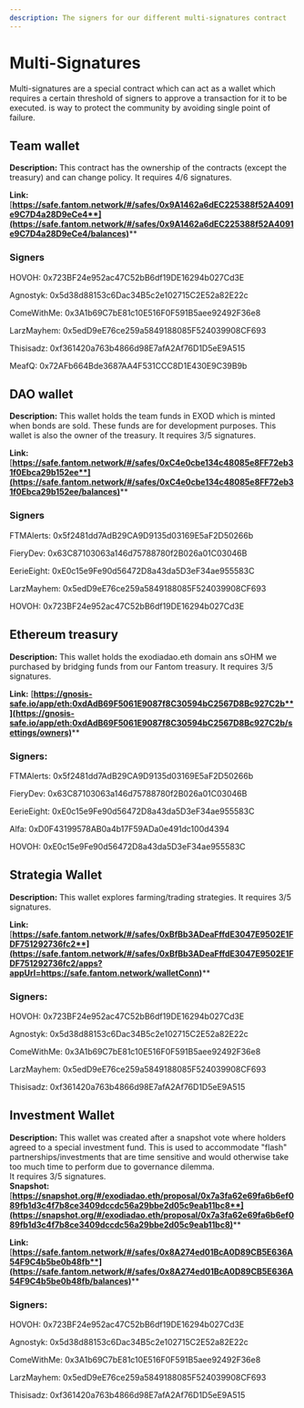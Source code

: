 ```yaml
---
description: The signers for our different multi-signatures contract
---
```


# Multi-Signatures

Multi-signatures are a special contract which can act as a wallet which requires a certain threshold of signers to approve a transaction for it to be executed. is way to protect the community by avoiding single point of failure.

## Team wallet

**Description:** This contract has the ownership of the contracts (except the treasury) and can change policy. It requires 4/6 signatures.

**Link:** [**https://safe.fantom.network/#/safes/0x9A1462a6dEC225388f52A4091e9C7D4a28D9eCe4**](https://safe.fantom.network/#/safes/0x9A1462a6dEC225388f52A4091e9C7D4a28D9eCe4/balances)****

### Signers

HOVOH: 0x723BF24e952ac47C52bB6df19DE16294b027Cd3E

Agnostyk: 0x5d38d88153c6Dac34B5c2e102715C2E52a82E22c

ComeWithMe: 0x3A1b69C7bE81c10E516F0F591B5aee92492F36e8

LarzMayhem: 0x5edD9eE76ce259a5849188085F524039908CF693

Thisisadz: 0xf361420a763b4866d98E7afA2Af76D1D5eE9A515

MeafQ: 0x72AFb664Bde3687AA4F531CCC8D1E430E9C39B9b

## DAO wallet

**Description:** This wallet holds the team funds in EXOD which is minted when bonds are sold. These funds are for development purposes. This wallet is also the owner of the treasury. It requires 3/5 signatures.

**Link:** [**https://safe.fantom.network/#/safes/0xC4e0cbe134c48085e8FF72eb31f0Ebca29b152ee**](https://safe.fantom.network/#/safes/0xC4e0cbe134c48085e8FF72eb31f0Ebca29b152ee/balances)****

### Signers

FTMAlerts: 0x5f2481dd7AdB29CA9D9135d03169E5aF2D50266b

FieryDev: 0x63C87103063a146d75788780f2B026a01C03046B

EerieEight: 0xE0c15e9Fe90d56472D8a43da5D3eF34ae955583C

LarzMayhem: 0x5edD9eE76ce259a5849188085F524039908CF693

HOVOH: 0x723BF24e952ac47C52bB6df19DE16294b027Cd3E

## Ethereum treasury

**Description:** This wallet holds the exodiadao.eth domain ans sOHM we purchased by bridging funds from our Fantom treasury. It requires 3/5 signatures.

**Link:** [**https://gnosis-safe.io/app/eth:0xdAdB69F5061E9087f8C30594bC2567D8Bc927C2b**](https://gnosis-safe.io/app/eth:0xdAdB69F5061E9087f8C30594bC2567D8Bc927C2b/settings/owners)****

### Signers:

FTMAlerts: 0x5f2481dd7AdB29CA9D9135d03169E5aF2D50266b

FieryDev: 0x63C87103063a146d75788780f2B026a01C03046B

EerieEight: 0xE0c15e9Fe90d56472D8a43da5D3eF34ae955583C

Alfa: 0xD0F43199578AB0a4b17F59ADa0e491dc100d4394

HOVOH: 0xE0c15e9Fe90d56472D8a43da5D3eF34ae955583C

## Strategia Wallet

**Description:** This wallet explores farming/trading strategies. It requires 3/5 signatures.

**Link:** [**https://safe.fantom.network/#/safes/0xBfBb3ADeaFffdE3047E9502E1FDF751292736fc2**](https://safe.fantom.network/#/safes/0xBfBb3ADeaFffdE3047E9502E1FDF751292736fc2/apps?appUrl=https://safe.fantom.network/walletConn)****

### Signers:

HOVOH: 0x723BF24e952ac47C52bB6df19DE16294b027Cd3E

Agnostyk: 0x5d38d88153c6Dac34B5c2e102715C2E52a82E22c

ComeWithMe: 0x3A1b69C7bE81c10E516F0F591B5aee92492F36e8

LarzMayhem: 0x5edD9eE76ce259a5849188085F524039908CF693

Thisisadz: 0xf361420a763b4866d98E7afA2Af76D1D5eE9A515

## Investment Wallet

**Description:** This wallet was created after a snapshot vote where holders agreed to a special investment fund. This is used to accommodate "flash" partnerships/investments that are time sensitive and would otherwise take too much time to perform due to governance dilemma. \
It requires 3/5 signatures.\
**Snapshot:** [**https://snapshot.org/#/exodiadao.eth/proposal/0x7a3fa62e69fa6b6ef089fb1d3c4f7b8ce3409dccdc56a29bbe2d05c9eab11bc8**](https://snapshot.org/#/exodiadao.eth/proposal/0x7a3fa62e69fa6b6ef089fb1d3c4f7b8ce3409dccdc56a29bbe2d05c9eab11bc8)****

**Link:** [**https://safe.fantom.network/#/safes/0x8A274ed01BcA0D89CB5E636A54F9C4b5be0b48fb**](https://safe.fantom.network/#/safes/0x8A274ed01BcA0D89CB5E636A54F9C4b5be0b48fb/balances)****

### Signers:

HOVOH: 0x723BF24e952ac47C52bB6df19DE16294b027Cd3E

Agnostyk: 0x5d38d88153c6Dac34B5c2e102715C2E52a82E22c

ComeWithMe: 0x3A1b69C7bE81c10E516F0F591B5aee92492F36e8

LarzMayhem: 0x5edD9eE76ce259a5849188085F524039908CF693

Thisisadz: 0xf361420a763b4866d98E7afA2Af76D1D5eE9A515
